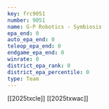 ```yaml
---
key: frc9051
number: 9051
name: G-P Robotics - Symbiosis
epa_end: 0
auto_epa_end: 0
teleop_epa_end: 0
endgame_epa_end: 0
winrate: 0
district_epa_rank: 0
district_epa_percentile: 0
type: Team
---
```

[[2025txcle]]
[[2025txwac]]
